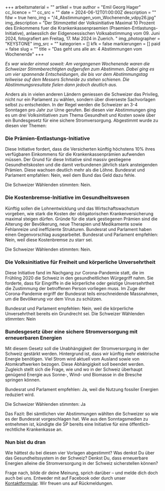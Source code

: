 +++
arbeitsmaterial = ""
artikel = true
author = "Emil Georg Hager"
cc_licence = ""
cc_src = ""
date = 2024-06-12T01:00:00Z
description = ""
fdw = true
hero_img = "/4_Abstimmungen_vom_Wochenende_vdpy26.jpg"
img_description = "Der Stimmzettel der Volksinitiative Maximal 10 Prozent des Einkommens fuer die Krankenkassenpraemien (Praemien-Entlastungs-Initiative), anlaesslich der Eidgenoessischen Volksabstimmung vom 09. Juni 2024, fotografiert am Freitag, 17. Mai 2024 in Zuerich. "
img_photographer = "KEYSTONE"
img_src = ""
kategorien = []
kfk = false
markierungen = []
paid = false
slug = ""
title = "Das geht uns alle an: 4 Abstimmungen vom Wochenende"
+++

_Es war wieder einmal soweit: Am vergangenen Wochenende waren die Schweizer Stimmberechtigten aufgerufen zum Abstimmen. Dabei ging es um vier spannende Entscheidungen, die bis vor dem Abstimmungstag teilweise auf dem Messers Schneide zu stehen schienen. Die Abstimmungsresultate fielen dann jedoch deutlich aus._

Anders als in vielen anderen Ländern geniessen die Schweizer das Privileg, nicht nur ein Parlament zu wählen, sondern über diverseste Sachvorlagen selbst zu entscheiden. In der Regel werden die Schweizer an 3-4 Sonntagen pro Jahr zur Urne gerufen. Bei diesen vier Abstimmungen ging es um drei Volksinitiativen zum Thema Gesundheit und Kosten sowie über ein Bundesgesetz für eine sichere Stromversorgung. Abgestimmt wurde zu diesen vier Themen:

### Die Prämien-Entlastungs-Initiative

Diese Initiative fordert, dass die Versicherten künftig höchstens 10% ihres verfügbaren Einkommens für die Krankenkassenprämien aufwenden müssen. Der Grund für diese Initiative sind massiv gestiegene Gesundheitskosten und die damit verbundenen jährlich stark ansteigenden Prämien. Diese wachsen deutlich mehr als die Löhne.
Bundesrat und Parlament empfahlen: Nein, weil dem Bund das Geld dazu fehle.

Die Schweizer Wählenden stimmten: Nein.

### Die Kostenbremse-Initiative im Gesundheitswesen

Künftig sollen die Lohnentwicklung und das Wirtschaftswachstum vorgeben, wie stark die Kosten der obligatorischen Krankenversicherung maximal steigen dürfen. Gründe für die stark gestiegenen Prämien sind die Alterung der Bevölkerung, neue Therapien und Medikamente sowie Fehlanreize und ineffiziente Strukturen. Bundesrat und Parlament haben einen Gegenvorschlag ausgearbeitet.
Bundesrat und Parlament empfehlen: Nein, weil diese Kostenbremse zu starr sei.

Die Schweizer Wählenden stimmten: Nein.

### Die Volksinitiative für Freiheit und körperliche Unversehrtheit

Diese Initiative fand im Nachgang zur Corona-Pandemie statt, die im Frühling 2020 die Schweiz in den gesundheitlichen Würgegriff nahm. Sie forderte, dass für Eingriffe in die körperliche oder geistige Unversehrtheit die Zustimmung der betroffenen Person vorliegen muss. Im Zuge der Corona-Pandemie ergriff der Bundesrat teils einschneidende Massnahmen, um die Bevölkerung vor dem Virus zu schützen.

Bundesrat und Parlament empfehlen: Nein, weil die körperliche Unversehrtheit bereits ein Grundrecht sei.
Die Schweizer Wählenden stimmten: Nein

### Bundesgesetz über eine sichere Stromversorgung mit erneuerbaren Energien

Mit diesem Gesetz soll die Unabhängigkeit der Stromversorgung in der Schweiz gestärkt werden. Hintergrund ist, dass wir künftig mehr elektrische Energie benötigen. Viel Strom wird aktuell vom Ausland sowie von Atomkraftwerken bezogen. Diese Abhängigkeit soll beendet werden. Zugleich stellt sich die Frage, wie und wo in der Schweiz überhaupt genügend Energie aus Sonne-, Wind- und Biomasse in die Bresche springen können.

Bundesrat und Parlament empfehlen: Ja, weil die Nutzung fossiler Energien reduziert wird.

Die Schweizer Wählenden stimmten: Ja

Das Fazit: Bei sämtlichen vier Abstimmungen wählten die Schweizer so wie es der Bundesrat vorgeschlagen hat. Wie aus den Sonntagsmedien zu entnehmen ist, kündigte die SP bereits eine Initiative für eine öffentlich-rechtliche Krankenkasse an.

### Nun bist du dran

Wie hättest du bei diesen vier Vorlagen abgestimmt? Was denkst Du über das Gesundheitssystem in der Schweiz? Denkst Du, dass erneuerbare Energien alleine die Stromversorgung in der Schweiz sicherstellen können?

Frage nach, bilde dir deine Meinung, sprich darüber – und melde dich doch auch bei uns. Entweder mit auf Facebook oder durch unser [Kontaktformular](https://www.chinderzytig.ch/kontakt/). Wir freuen uns auf Rückmeldungen.
